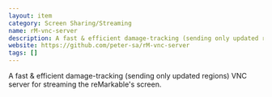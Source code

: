 ```yaml
---
layout: item
category: Screen Sharing/Streaming
name: rM-vnc-server
description: A fast & efficient damage-tracking (sending only updated regions) VNC server for streaming the reMarkable's screen.
website: https://github.com/peter-sa/rM-vnc-server
tags: []
---
```


A fast & efficient damage-tracking (sending only updated regions) VNC server for streaming the reMarkable's screen.
